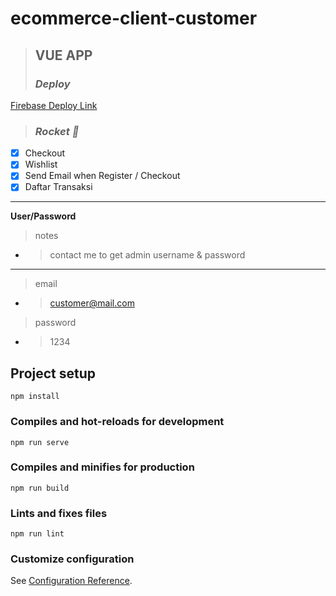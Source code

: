 # ecommerce-client-customer
> ## VUE APP
> ### _**Deploy ‌**_
[Firebase Deploy Link](https://used-aircraft.web.app/home)

> ### _**Rocket 🚀‌**_
- [x] Checkout
- [x] Wishlist
- [x] Send Email when Register / Checkout
- [x] Daftar Transaksi

_________________
**User/Password**
> notes
- > contact me to get admin username & password 
-------------------
> email
- > customer@mail.com 
> password
- > 1234      

## Project setup
```
npm install
```

### Compiles and hot-reloads for development
```
npm run serve
```

### Compiles and minifies for production
```
npm run build
```

### Lints and fixes files
```
npm run lint
```

### Customize configuration
See [Configuration Reference](https://cli.vuejs.org/config/).
